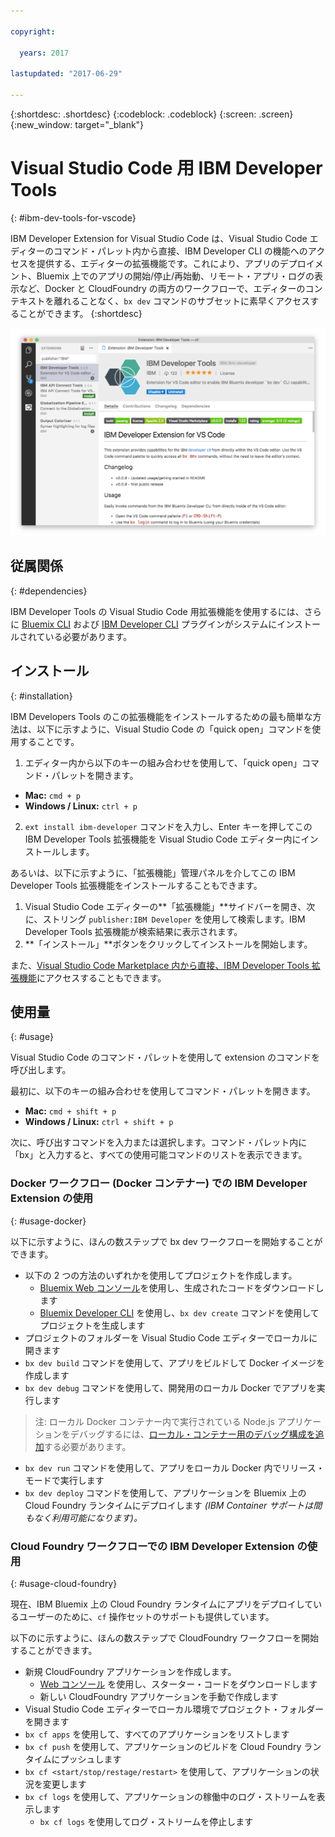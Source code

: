 ```yaml
---

copyright:

  years: 2017

lastupdated: "2017-06-29"

---
```


{:shortdesc: .shortdesc}
{:codeblock: .codeblock}
{:screen: .screen}
{:new_window: target="_blank"}

# Visual Studio Code 用 IBM Developer Tools
{: #ibm-dev-tools-for-vscode}

IBM Developer Extension for Visual Studio Code は、Visual Studio Code エディターのコマンド・パレット内から直接、IBM Developer CLI の機能へのアクセスを提供する、エディターの拡張機能です。これにより、アプリのデプロイメント、Bluemix 上でのアプリの開始/停止/再始動、リモート・アプリ・ログの表示など、Docker と CloudFoundry の両方のワークフローで、エディターのコンテキストを離れることなく、`bx dev` コマンドのサブセットに素早くアクセスすることができます。
{:shortdesc}

![IBM Developer Tools の拡張機能ダウンロード画面の画面キャプチャー。](ibm-dev-tools-for-vscode.png "Visual Studio Code 内の拡張機能ダウンロード画面")

## 従属関係
{: #dependencies}

IBM Developer Tools の Visual Studio Code 用拡張機能を使用するには、さらに [Bluemix CLI](https://plugins.ng.bluemix.net/ui/home.html) および [IBM Developer CLI](/docs/cloudnative/dev_cli.html) プラグインがシステムにインストールされている必要があります。

## インストール
{: #installation}

IBM Developers Tools のこの拡張機能をインストールするための最も簡単な方法は、以下に示すように、Visual Studio Code の「quick open」コマンドを使用することです。

1. エディター内から以下のキーの組み合わせを使用して、「quick open」コマンド・パレットを開きます。

  * **Mac:** `cmd + p`
  * **Windows / Linux:** `ctrl + p`

2. `ext install ibm-developer` コマンドを入力し、Enter キーを押してこの IBM Developer Tools 拡張機能を Visual Studio Code エディター内にインストールします。

あるいは、以下に示すように、「拡張機能」管理パネルを介してこの IBM Developer Tools 拡張機能をインストールすることもできます。

1. Visual Studio Code エディターの**「拡張機能」**サイドバーを開き、次に、ストリング `publisher:IBM Developer` を使用して検索します。IBM Developer Tools 拡張機能が検索結果に表示されます。  
2. **「インストール」**ボタンをクリックしてインストールを開始します。

また、[Visual Studio Code Marketplace 内から直接、IBM Developer Tools 拡張機能](https://marketplace.visualstudio.com/items?itemName=IBM.ibm-developer)にアクセスすることもできます。


## 使用量
{: #usage}

Visual Studio Code のコマンド・パレットを使用して extension のコマンドを呼び出します。

最初に、以下のキーの組み合わせを使用してコマンド・パレットを開きます。

* **Mac:** `cmd + shift + p`
* **Windows / Linux:** `ctrl + shift + p`

次に、呼び出すコマンドを入力または選択します。コマンド・パレット内に「bx」と入力すると、すべての使用可能コマンドのリストを表示できます。 

### Docker ワークフロー (Docker コンテナー) での IBM Developer Extension の使用
{: #usage-docker}

以下に示すように、ほんの数ステップで bx dev ワークフローを開始することができます。
* 以下の 2 つの方法のいずれかを使用してプロジェクトを作成します。
  * [Bluemix Web コンソール](https://console.ng.bluemix.net/developer/getting-started/)を使用し、生成されたコードをダウンロードします
  * [Bluemix Developer CLI](/docs/cloudnative/dev_cli.html) を使用し、`bx dev create` コマンドを使用してプロジェクトを生成します
* プロジェクトのフォルダーを Visual Studio Code エディターでローカルに開きます
* `bx dev build` コマンドを使用して、アプリをビルドして Docker イメージを作成します
* `bx dev debug` コマンドを使用して、開発用のローカル Docker でアプリを実行します
> 注: ローカル Docker コンテナー内で実行されている Node.js アプリケーションをデバッグするには、[ローカル・コンテナー用のデバッグ構成を追加](https://github.com/IBM-Bluemix/ibm-developer-extension-vscode#debugging-nodejs-apps-within-the-local-docker-container)する必要があります。

* `bx dev run` コマンドを使用して、アプリをローカル Docker 内でリリース・モードで実行します
* `bx dev deploy` コマンドを使用して、アプリケーションを Bluemix 上の Cloud Foundry ランタイムにデプロイします *(IBM Container サポートは間もなく利用可能になります)。*

### Cloud Foundry ワークフローでの IBM Developer Extension の使用
{: #usage-cloud-foundry}

現在、IBM Bluemix 上の Cloud Foundry ランタイムにアプリをデプロイしているユーザーのために、`cf` 操作セットのサポートも提供しています。

以下のに示すように、ほんの数ステップで CloudFoundry ワークフローを開始することができます。
* 新規 CloudFoundry アプリケーションを作成します。
  * [Web コンソール](https://console.ng.bluemix.net/dashboard/cf-apps) を使用し、スターター・コードをダウンロードします
  * 新しい CloudFoundry アプリケーションを手動で作成します
* Visual Studio Code エディターでローカル環境でプロジェクト・フォルダーを開きます
* `bx cf apps` を使用して、すべてのアプリケーションをリストします
* `bx cf push` を使用して、アプリケーションのビルドを Cloud Foundry ランタイムにプッシュします
* `bx cf <start/stop/restage/restart>` を使用して、アプリケーションの状況を変更します
* `bx cf logs` を使用して、アプリケーションの稼働中のログ・ストリームを表示します
  * `bx cf logs` を使用してログ・ストリームを停止します




